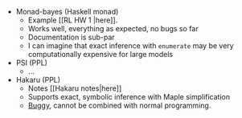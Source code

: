 * Monad-bayes (Haskell monad)
	* Example [[RL HW 1 |here]].
	* Works well, everything as expected, no bugs so far
	* Documentation is sub-par
	* I can imagine that exact inference with `enumerate` may be very computationally expensive for large models
* PSI (PPL)
	* ...
* Hakaru (PPL)
	* Notes [[Hakaru notes|here]]
	* Supports exact, symbolic inference with Maple simplification
	* [Buggy](https://github.com/hakaru-dev/hakaru/issues/208), cannot be combined with normal programming.